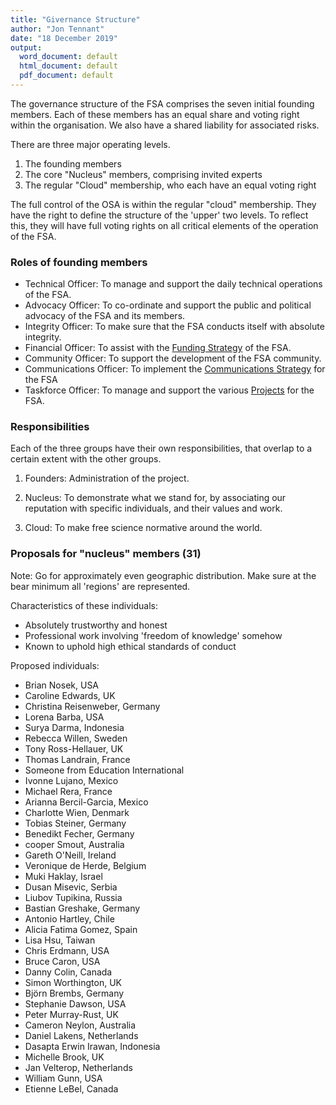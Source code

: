 ```yaml
---
title: "Givernance Structure"
author: "Jon Tennant"
date: "18 December 2019"
output:
  word_document: default
  html_document: default
  pdf_document: default
---
```


The governance structure of the FSA comprises the seven initial founding members. Each of these members has an equal share and voting right within the organisation. We also have a shared liability for associated risks.

There are three major operating levels.

1. The founding members
2. The core "Nucleus" members, comprising invited experts
3. The regular "Cloud" membership, who each have an equal voting right

The full control of the OSA is within the regular "cloud" membership. They have the right to define the structure of the 'upper' two levels. To reflect this, they will have full voting rights on all critical elements of the operation of the FSA.

### Roles of founding members

* Technical Officer: To manage and support the daily technical operations of the FSA.
* Advocacy Officer: To co-ordinate and support the public and political advocacy of the FSA and its members.
* Integrity Officer: To make sure that the FSA conducts itself with absolute integrity.
* Financial Officer: To assist with the [Funding Strategy](funding.md) of the FSA.
* Community Officer: To support the development of the FSA community.
* Communications Officer: To implement the [Communications Strategy](communications.md) for the FSA
* Taskforce Officer: To manage and support the various [Projects](projects.md) for the FSA.

### Responsibilities

Each of the three groups have their own responsibilities, that overlap to a certain extent with the other groups.

1. Founders: Administration of the project.

2. Nucleus: To demonstrate what we stand for, by associating our reputation with specific individuals, and their values and work.

3. Cloud: To make free science normative around the world.

### Proposals for "nucleus" members (31)

Note: Go for approximately even geographic distribution. Make sure at the bear minimum all 'regions' are represented.

Characteristics of these individuals:
* Absolutely trustworthy and honest
* Professional work involving 'freedom of knowledge' somehow
* Known to uphold high ethical standards of conduct

Proposed individuals:

* Brian Nosek, USA
* Caroline Edwards, UK
* Christina Reisenweber, Germany
* Lorena Barba, USA
* Surya Darma, Indonesia
* Rebecca Willen, Sweden
* Tony Ross-Hellauer, UK
* Thomas Landrain, France
* Someone from Education International
* Ivonne Lujano, Mexico
* Michael Rera, France
* Arianna Bercil-Garcia, Mexico
* Charlotte Wien, Denmark
* Tobias Steiner, Germany
* Benedikt Fecher, Germany
* cooper Smout, Australia
* Gareth O'Neill, Ireland
* Veronique de Herde, Belgium
* Muki Haklay, Israel
* Dusan Misevic, Serbia
* Liubov Tupikina, Russia
* Bastian Greshake, Germany
* Antonio Hartley, Chile
* Alicia Fatima Gomez, Spain
* Lisa Hsu, Taiwan
* Chris Erdmann, USA
* Bruce Caron, USA
* Danny Colin, Canada
* Simon Worthington, UK
* Björn Brembs, Germany
* Stephanie Dawson, USA
* Peter Murray-Rust, UK
* Cameron Neylon, Australia
* Daniel Lakens, Netherlands
* Dasapta Erwin Irawan, Indonesia
* Michelle Brook, UK
* Jan Velterop, Netherlands
* William Gunn, USA
* Etienne LeBel, Canada